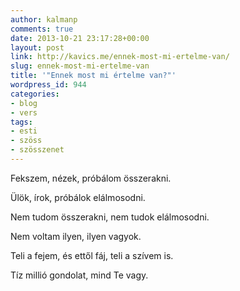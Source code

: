 ```yaml
---
author: kalmanp
comments: true
date: 2013-10-21 23:17:28+00:00
layout: post
link: http://kavics.me/ennek-most-mi-ertelme-van/
slug: ennek-most-mi-ertelme-van
title: '"Ennek most mi értelme van?"'
wordpress_id: 944
categories:
- blog
- vers
tags:
- esti
- szöss
- szösszenet
---
```


Fekszem, nézek, próbálom összerakni.




Ülök, írok, próbálok elálmosodni.




Nem tudom összerakni, nem tudok elálmosodni.




Nem voltam ilyen, ilyen vagyok.




Teli a fejem, és ettől fáj, teli a szívem is.




Tíz millió gondolat, mind Te vagy.
